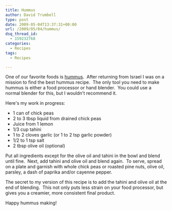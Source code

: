 ```yaml
---
title: Hummus
author: David Trumbell
type: post
date: 2009-05-04T13:37:31+00:00
url: /2009/05/04/hummus/
dsq_thread_id:
  - 159232768
categories:
  - Recipes
tags:
  - Recipes

---
```

One of our favorite foods is [hummus](https://en.wikipedia.org/wiki/Hummus).  After returning from Israel I was on a mission to find the best hummus recipe.  The only tool you need to make hummus is either a food processor or hand blender.  You could use a normal blender for this, but I wouldn't recommend it.

Here's my work in progress:

  * 1 can of chick peas
  * 2 to 3 tbsp liquid from drained chick peas
  * Juice from 1 lemon
  * 1/3 cup tahini
  * 1 to 2 cloves garlic (or 1 to 2 tsp garlic powder)
  * 1/2 to 1 tsp salt
  * 2 tbsp olive oil (optional)

Put all ingredients except for the olive oil and tahini in the bowl and blend until fine.  Next, add tahini and olive oil and blend again.  To serve, spread on a plate and garnish with whole chick peas or roasted pine nuts, olive oil, parsley, a dash of paprika and/or cayenne pepper.

The secret to my version of this recipe is to add the tahini and olive oil at the end of blending.  This not only puts less strain on your food processor, but gives you a creamier, more consistent final product.

Happy hummus making!
